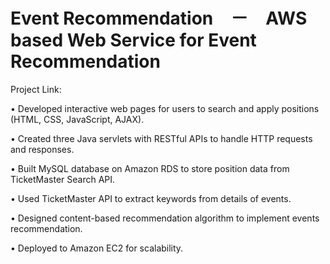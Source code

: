 # Event Recommendation　－　AWS based Web Service for Event Recommendation

Project Link: 

•	Developed interactive web pages for users to search and apply positions (HTML, CSS, JavaScript, AJAX).

•	Created three Java servlets with RESTful APIs to handle HTTP requests and responses.

•	Built MySQL database on Amazon RDS to store position data from TicketMaster Search API.

•	Used TicketMaster API to extract keywords from details of events.

•	Designed content-based recommendation algorithm to implement events recommendation.

•	Deployed to Amazon EC2 for scalability.

